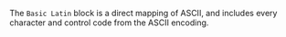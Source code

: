 ﻿The ````Basic Latin```` block is a direct mapping of ASCII, and includes every character and control code from the ASCII encoding.